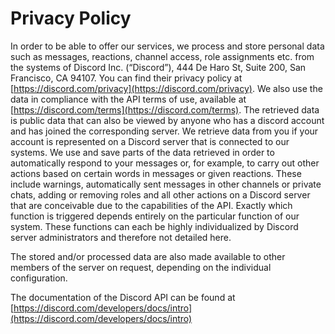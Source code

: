 # Privacy Policy

In order to be able to offer our services, we process and store personal data such as messages, reactions, channel access, role assignments etc. from the systems of Discord Inc. (“Discord”), 444 De Haro St, Suite 200, San Francisco, CA 94107. You can find their privacy policy at [https://discord.com/privacy](https://discord.com/privacy). We also use the data in compliance with the API terms of use, available at [https://discord.com/terms](https://discord.com/terms). The retrieved data is public data that can also be viewed by anyone who has a discord account and has joined the corresponding server. We retrieve data from you if your account is represented on a Discord server that is connected to our systems. We use and save parts of the data retrieved in order to automatically respond to your messages or, for example, to carry out other actions based on certain words in messages or given reactions. These include warnings, automatically sent messages in other channels or private chats, adding or removing roles and all other actions on a Discord server that are conceivable due to the capabilities of the API. Exactly which function is triggered depends entirely on the particular function of our system. These functions can each be highly individualized by Discord server administrators and therefore not detailed here.

The stored and/or processed data are also made available to other members of the server on request, depending on the individual configuration.

The documentation of the Discord API can be found at [https://discord.com/developers/docs/intro](https://discord.com/developers/docs/intro)
